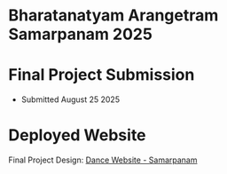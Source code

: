 # Bharatanatyam Arangetram Samarpanam 2025 
# Final Project Submission 
- Submitted August 25 2025

# Deployed Website 

Final Project Design: [Dance Website - Samarpanam](https://arangetram2025.onrender.com/)



